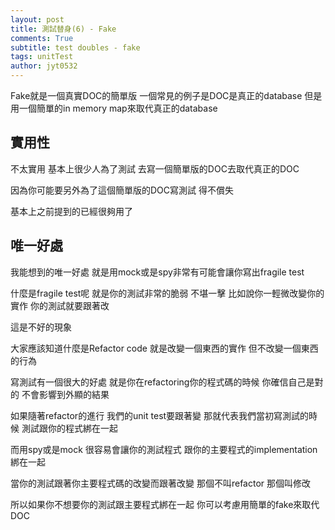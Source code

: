 ```yaml
---
layout: post
title: 測試替身(6) - Fake
comments: True 
subtitle: test doubles - fake
tags: unitTest
author: jyt0532
---
```

Fake就是一個真實DOC的簡單版 一個常見的例子是DOC是真正的database 但是用一個簡單的in memory map來取代真正的database


## 實用性

不太實用 基本上很少人為了測試 
去寫一個簡單版的DOC去取代真正的DOC 

因為你可能要另外為了這個簡單版的DOC寫測試 得不償失

基本上之前提到的已經很夠用了

## 唯一好處

我能想到的唯一好處 就是用mock或是spy非常有可能會讓你寫出fragile test

什麼是fragile test呢 就是你的測試非常的脆弱 不堪一擊 比如說你一輕微改變你的實作 你的測試就要跟著改

這是不好的現象

大家應該知道什麼是Refactor code 就是改變一個東西的實作 但不改變一個東西的行為

寫測試有一個很大的好處 就是你在refactoring你的程式碼的時候 你確信自己是對的 不會影響到外顯的結果

如果隨著refactor的進行 我們的unit test要跟著變 那就代表我們當初寫測試的時候 測試跟你的程式綁在一起

而用spy或是mock 很容易會讓你的測試程式 跟你的主要程式的implementation綁在一起

當你的測試跟著你主要程式碼的改變而跟著改變 那個不叫refactor 那個叫修改


所以如果你不想要你的測試跟主要程式綁在一起 你可以考慮用簡單的fake來取代DOC
